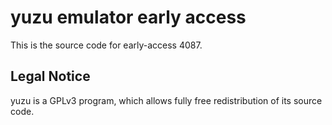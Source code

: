 yuzu emulator early access
=============

This is the source code for early-access 4087.

## Legal Notice

yuzu is a GPLv3 program, which allows fully free redistribution of its source code.